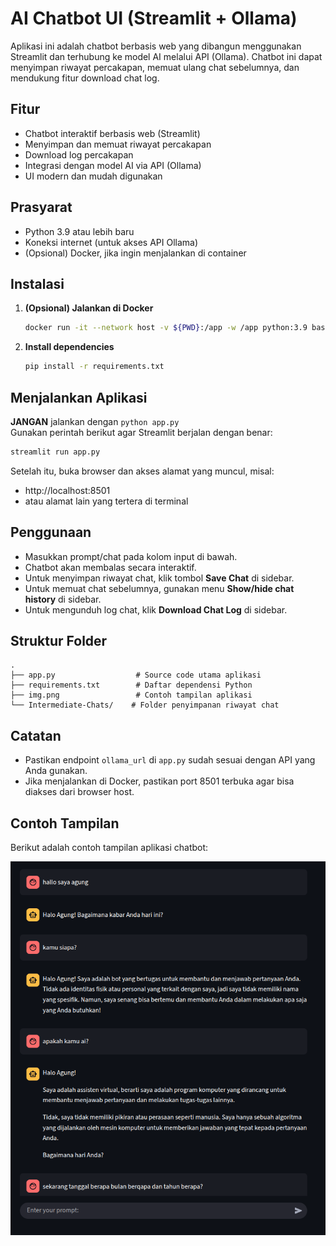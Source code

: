 # AI Chatbot UI (Streamlit + Ollama)

Aplikasi ini adalah chatbot berbasis web yang dibangun menggunakan Streamlit dan terhubung ke model AI melalui API (Ollama). Chatbot ini dapat menyimpan riwayat percakapan, memuat ulang chat sebelumnya, dan mendukung fitur download chat log.

## Fitur

- Chatbot interaktif berbasis web (Streamlit)
- Menyimpan dan memuat riwayat percakapan
- Download log percakapan
- Integrasi dengan model AI via API (Ollama)
- UI modern dan mudah digunakan

## Prasyarat

- Python 3.9 atau lebih baru
- Koneksi internet (untuk akses API Ollama)
- (Opsional) Docker, jika ingin menjalankan di container

## Instalasi

1. **(Opsional) Jalankan di Docker**
   ```bash
   docker run -it --network host -v ${PWD}:/app -w /app python:3.9 bash
   ```

2. **Install dependencies**
   ```bash
   pip install -r requirements.txt
   ```

## Menjalankan Aplikasi

**JANGAN** jalankan dengan `python app.py`  
Gunakan perintah berikut agar Streamlit berjalan dengan benar:

```bash
streamlit run app.py
```

Setelah itu, buka browser dan akses alamat yang muncul, misal:  
- http://localhost:8501  
- atau alamat lain yang tertera di terminal

## Penggunaan

- Masukkan prompt/chat pada kolom input di bawah.
- Chatbot akan membalas secara interaktif.
- Untuk menyimpan riwayat chat, klik tombol **Save Chat** di sidebar.
- Untuk memuat chat sebelumnya, gunakan menu **Show/hide chat history** di sidebar.
- Untuk mengunduh log chat, klik **Download Chat Log** di sidebar.

## Struktur Folder

```
.
├── app.py                  # Source code utama aplikasi
├── requirements.txt        # Daftar dependensi Python
├── img.png                 # Contoh tampilan aplikasi
└── Intermediate-Chats/    # Folder penyimpanan riwayat chat
```

## Catatan

- Pastikan endpoint `ollama_url` di `app.py` sudah sesuai dengan API yang Anda gunakan.
- Jika menjalankan di Docker, pastikan port 8501 terbuka agar bisa diakses dari browser host.

## Contoh Tampilan

Berikut adalah contoh tampilan aplikasi chatbot:

![Contoh Tampilan Chatbot](img.png) 
